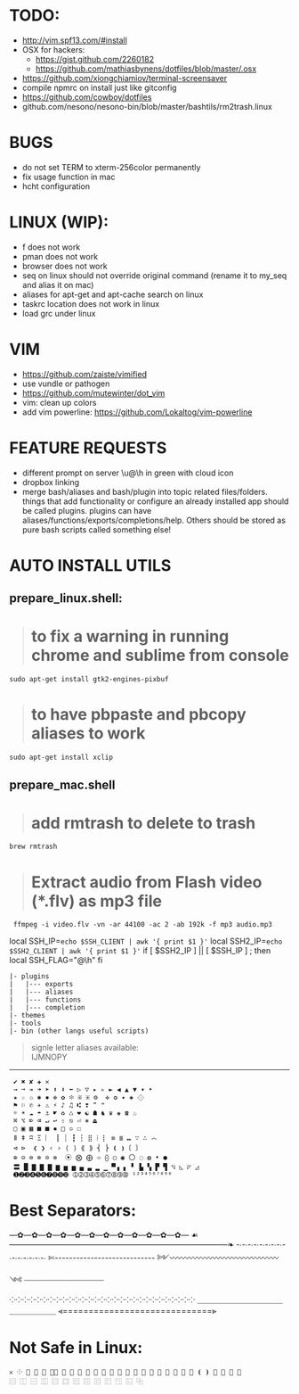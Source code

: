 # TODO: 
- http://vim.spf13.com/#install
- OSX for hackers:
  - https://gist.github.com/2260182
  - https://github.com/mathiasbynens/dotfiles/blob/master/.osx
- https://github.com/xiongchiamiov/terminal-screensaver
- compile npmrc on install just like gitconfig
- https://github.com/cowboy/dotfiles
- github.com/nesono/nesono-bin/blob/master/bashtils/rm2trash.linux

# BUGS
- do not set TERM to xterm-256color permanently 
- fix usage function in mac
- hcht configuration

# LINUX (WIP):
- f does not work
- pman does not work
- browser does not work
- seq on linux should not override original command (rename it to my_seq and alias it on mac)
- aliases for apt-get and apt-cache search on linux
- taskrc location does not work in linux
- load grc under linux

# VIM
- https://github.com/zaiste/vimified
- use vundle or pathogen
- https://github.com/mutewinter/dot_vim
- vim: clean up colors
- add vim powerline: https://github.com/Lokaltog/vim-powerline

# FEATURE REQUESTS
- different prompt on server \u@\h in green with cloud icon
- dropbox linking
- merge bash/aliases and bash/plugin into topic related files/folders. things that add functionality or configure an already installed app should be called plugins. plugins can have aliases/functions/exports/completions/help. Others should be stored as pure bash scripts called something else!

# AUTO INSTALL UTILS
## prepare_linux.shell:
>    # to fix a warning in running chrome and sublime from console
    sudo apt-get install gtk2-engines-pixbuf
>    # to have pbpaste and pbcopy aliases to work
    sudo apt-get install xclip

## prepare_mac.shell
>   # add rmtrash to delete to trash
    brew rmtrash

>    # Extract audio from Flash video (*.flv) as mp3 file
     ffmpeg -i video.flv -vn -ar 44100 -ac 2 -ab 192k -f mp3 audio.mp3

local SSH_IP=`echo $SSH_CLIENT | awk '{ print $1 }'`
local SSH2_IP=`echo $SSH2_CLIENT | awk '{ print $1 }'`
if [ $SSH2_IP ] || [ $SSH_IP ] ; then
  local SSH_FLAG="@\h"
fi
        
    |- plugins
    |   |--- exports
    |   |--- aliases
    |   |--- functions
    |   |--- completion
    |- themes
    |- tools
    |- bin (other langs useful scripts)

> signle letter aliases available:    
> IJMNOPY

________________________________________________

     ✔ ✖ ✘ ✚ ✕ 
     → ➞ ➔ ➜ ➤ ⬆ ⬇ ⬅ ▷ ▽ ▸ ▹ ► ◀ ▲ ▼ ▾ ‣
     ★ ☆ ✩ ✱ ✸ ❉ ✿ ፨ ※ ⁜ ⚙  ✜ ✪ ✦ ◈ ⟐
     ⚑ ⚐ ✆ ✈ ⚠ ⚡ ♪ ♫ ⑆ ❣ ❞ ❝
     ☼ ☀ ☁ ☂ ⚓ ☛ ♻ ♺ ❤ ☯ ☗ ♞ ♛ ♚ ☎ ♨
     ⌘ ⌥ ⌦ ⌫ ↵ ↩ ⇧ ⎋ ⏎ ⎈ ⏏
     ▢ ▣ ▦ ■ ■ ▪ □ ▫ ☐
     ǁ ǂ ʭ Ξ ︴ ┋ ┊ ┇ ┆ ⣿ ⁞ ⡇ ≡ ≣ ⑉ ∵ ∴ ෴
     ⊲ ⊳  ❮ ❯ ‹ › ⟨ ⟩ ⟪ ⟫ ⎨ ⎬ ❪ ❫〔 〕
     ⊕ ⊝ ⊜ ⊗ ⊙ ⊚  ⦿ ⨂ ⨁ ♾ ⨀ ○ ◉ 〇 ◌ ◍ • ●
     〓 █ ▇ ▇ ▇ ▆ ▅ ▅ ▄ ▃ ▂ ▁ ▀▗ ▖ ▘ ▙ ▚ ▛ ▜ ◹ ◺ ◸ ◿
     ➊➋➌➍➎➏➐➑➒➓ ➀➁➂➃➄➅➆➇➈➉ ¹²³⁴⁵⁶⁷⁸⁹⁰ 

# Best Separators:
—✿—✿—✿—✿—✿—✿—✿—✿—✿—✿—✿—✿—
☙————————————————————————————❧
-∙-∙-∙-∙-∙-∙-∙-∙-∙-∙-∙-∙-∙-∙-∙
✄----------------------------
༻〰〰〰〰〰〰〰〰〰〰〰〰〰〰༺
┈┈┈┈┈┈┈┈┈┈┈┈┈┈┈┈┈
⁘⁘⁘⁘⁘⁘⁘⁘⁘⁘⁘⁘⁘⁘⁘⁘⁘⁘⁘⁘⁘⁘⁘⁘⁘⁘⁘⁘⁘
＿＿＿＿＿＿＿＿＿＿＿＿＿＿＿＿＿
⪡=============================⪢

# Not Safe in Linux:
    𐄂 ⸭  ⧆ ⧇ ︙⦀ ⦂ ⦙ ⦚ ⧘ ⧙ ⧚ ⧛ ⪡ ⪢ ⪦ ⪧ ⫏ ⫐ ⫷ ⫸ ⦉ ⦊ ⦗ ⦘ ⦼ ⧀ ⧁ ⨠
    ⿳ ⿰ ⿱ ⿲ ⿳ ⿴ ⿵ ⿶ ⿷ ⿸ ⿹ ⿺ ⿻

